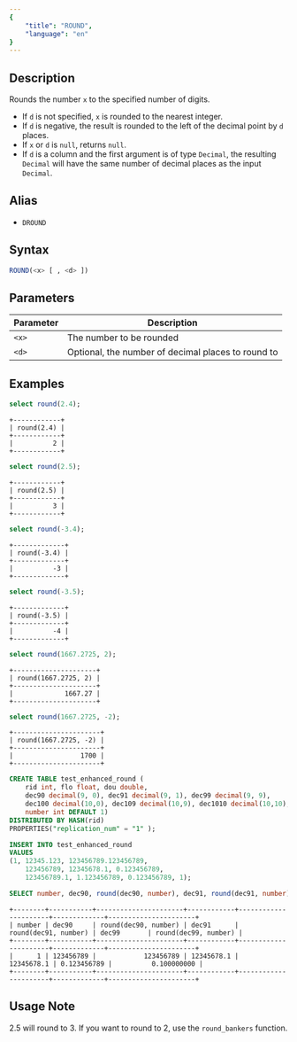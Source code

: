 ```yaml
---
{
    "title": "ROUND",
    "language": "en"
}
---
```


<!-- 
Licensed to the Apache Software Foundation (ASF) under one
or more contributor license agreements.  See the NOTICE file
distributed with this work for additional information
regarding copyright ownership.  The ASF licenses this file
to you under the Apache License, Version 2.0 (the
"License"); you may not use this file except in compliance
with the License.  You may obtain a copy of the License at
  http://www.apache.org/licenses/LICENSE-2.0
Unless required by applicable law or agreed to in writing,
software distributed under the License is distributed on an
"AS IS" BASIS, WITHOUT WARRANTIES OR CONDITIONS OF ANY
KIND, either express or implied.  See the License for the
specific language governing permissions and limitations
under the License.
-->

## Description

Rounds the number `x` to the specified number of digits.
- If `d` is not specified, `x` is rounded to the nearest integer.
- If `d` is negative, the result is rounded to the left of the decimal point by `d` places.
- If `x` or `d` is `null`, returns `null`.
- If `d` is a column and the first argument is of type `Decimal`, the resulting `Decimal` will have the same number of decimal places as the input `Decimal`.


## Alias

- `DROUND`

## Syntax

```sql
ROUND(<x> [ , <d> ])
```

## Parameters

| Parameter | Description |
| -- | -- |
| `<x>` | The number to be rounded |
| `<d>` | Optional, the number of decimal places to round to |

## Examples

```sql
select round(2.4);
```

```text
+------------+
| round(2.4) |
+------------+
|          2 |
+------------+
```

```sql
select round(2.5);
```

```text
+------------+
| round(2.5) |
+------------+
|          3 |
+------------+
```

```sql
select round(-3.4);
```

```text
+-------------+
| round(-3.4) |
+-------------+
|          -3 |
+-------------+
```

```sql
select round(-3.5);
```

```text
+-------------+
| round(-3.5) |
+-------------+
|          -4 |
+-------------+
```

```sql
select round(1667.2725, 2);
```

```text
+---------------------+
| round(1667.2725, 2) |
+---------------------+
|             1667.27 |
+---------------------+
```

```sql
select round(1667.2725, -2);
```

```text
+----------------------+
| round(1667.2725, -2) |
+----------------------+
|                 1700 |
+----------------------+
```

```sql
CREATE TABLE test_enhanced_round (
    rid int, flo float, dou double,
    dec90 decimal(9, 0), dec91 decimal(9, 1), dec99 decimal(9, 9),
    dec100 decimal(10,0), dec109 decimal(10,9), dec1010 decimal(10,10),
    number int DEFAULT 1)
DISTRIBUTED BY HASH(rid)
PROPERTIES("replication_num" = "1" );

INSERT INTO test_enhanced_round
VALUES
(1, 12345.123, 123456789.123456789,
    123456789, 12345678.1, 0.123456789,
    123456789.1, 1.123456789, 0.123456789, 1);

SELECT number, dec90, round(dec90, number), dec91, round(dec91, number), dec99, round(dec99, number) FROM test_enhanced_round order by rid;
```

```text
+--------+-----------+----------------------+------------+----------------------+-------------+----------------------+
| number | dec90     | round(dec90, number) | dec91      | round(dec91, number) | dec99       | round(dec99, number) |
+--------+-----------+----------------------+------------+----------------------+-------------+----------------------+
|      1 | 123456789 |            123456789 | 12345678.1 |           12345678.1 | 0.123456789 |          0.100000000 |
+--------+-----------+----------------------+------------+----------------------+-------------+----------------------+
```

## Usage Note
2.5 will round to 3. If you want to round to 2, use the `round_bankers` function.
